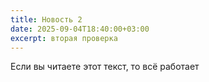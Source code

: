 ```yaml
---
title: Новость 2
date: 2025-09-04T18:40:00+03:00
excerpt: вторая проверка
---
```

Если вы читаете этот текст, то всё работает
